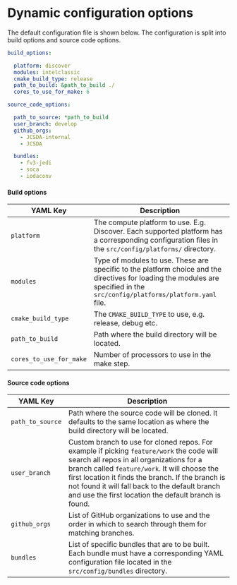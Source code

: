 # Dynamic configuration options

The default configuration file is shown below. The configuration is split into build options and source code options.

``` YAML
build_options:

  platform: discover
  modules: intelclassic
  cmake_build_type: release
  path_to_build: &path_to_build ./
  cores_to_use_for_make: 6

source_code_options:

  path_to_source: *path_to_build
  user_branch: develop
  github_orgs:
    - JCSDA-internal
    - JCSDA

  bundles:
    - fv3-jedi
    - soca
    - iodaconv
```

#### Build options

| YAML Key                | Description |
| ------------------------| ----------- |
| `platform`              | The compute platform to use. E.g. Discover. Each supported platform has a corresponding configuration files in the `src/config/platforms/` directory.       |
| `modules`               | Type of modules to use. These are specific to the platform choice and the directives for loading the modules are specified in the `src/config/platforms/platform.yaml` file.        |
| `cmake_build_type`      | The `CMAKE_BUILD_TYPE` to use, e.g. release, debug etc. |
| `path_to_build`         | Path where the build directory will be located. |
| `cores_to_use_for_make` | Number of processors to use in the make step. |

#### Source code options
| YAML Key                | Description |
| ------------------------| ----------- |
|`path_to_source`         | Path where the source code will be cloned. It defaults to the same location as where the build directory will be located. |
|`user_branch`            | Custom branch to use for cloned repos. For example if picking `feature/work` the code will search all repos in all organizations for a branch called `feature/work`. It will choose the first location it finds the branch. If the branch is not found it will fall back to the default branch and use the first location the default branch is found. |
|`github_orgs`            | List of GitHub organizations to use and the order in which to search through them for matching branches. |
|`bundles`                | List of specific bundles that are to be built. Each bundle must have a corresponding YAML configuration file located in the `src/config/bundles` directory. |
